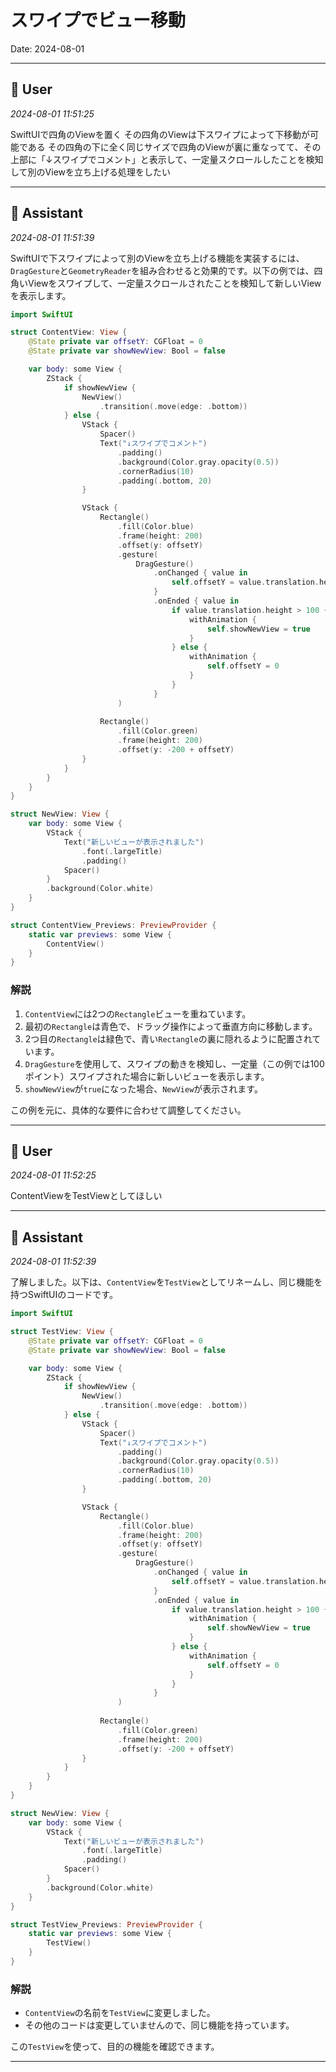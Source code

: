 # スワイプでビュー移動

Date: 2024-08-01

---

## 👤 User
*2024-08-01 11:51:25*

SwiftUIで四角のViewを置く
その四角のViewは下スワイプによって下移動が可能である
その四角の下に全く同じサイズで四角のViewが裏に重なってて、その上部に「↓スワイプでコメント」と表示して、一定量スクロールしたことを検知して別のViewを立ち上げる処理をしたい

---

## 🤖 Assistant
*2024-08-01 11:51:39*

SwiftUIで下スワイプによって別のViewを立ち上げる機能を実装するには、`DragGesture`と`GeometryReader`を組み合わせると効果的です。以下の例では、四角いViewをスワイプして、一定量スクロールされたことを検知して新しいViewを表示します。

```swift
import SwiftUI

struct ContentView: View {
    @State private var offsetY: CGFloat = 0
    @State private var showNewView: Bool = false

    var body: some View {
        ZStack {
            if showNewView {
                NewView()
                    .transition(.move(edge: .bottom))
            } else {
                VStack {
                    Spacer()
                    Text("↓スワイプでコメント")
                        .padding()
                        .background(Color.gray.opacity(0.5))
                        .cornerRadius(10)
                        .padding(.bottom, 20)
                }

                VStack {
                    Rectangle()
                        .fill(Color.blue)
                        .frame(height: 200)
                        .offset(y: offsetY)
                        .gesture(
                            DragGesture()
                                .onChanged { value in
                                    self.offsetY = value.translation.height
                                }
                                .onEnded { value in
                                    if value.translation.height > 100 {
                                        withAnimation {
                                            self.showNewView = true
                                        }
                                    } else {
                                        withAnimation {
                                            self.offsetY = 0
                                        }
                                    }
                                }
                        )
                    
                    Rectangle()
                        .fill(Color.green)
                        .frame(height: 200)
                        .offset(y: -200 + offsetY)
                }
            }
        }
    }
}

struct NewView: View {
    var body: some View {
        VStack {
            Text("新しいビューが表示されました")
                .font(.largeTitle)
                .padding()
            Spacer()
        }
        .background(Color.white)
    }
}

struct ContentView_Previews: PreviewProvider {
    static var previews: some View {
        ContentView()
    }
}
```

### 解説
1. `ContentView`には2つの`Rectangle`ビューを重ねています。
2. 最初の`Rectangle`は青色で、ドラッグ操作によって垂直方向に移動します。
3. 2つ目の`Rectangle`は緑色で、青い`Rectangle`の裏に隠れるように配置されています。
4. `DragGesture`を使用して、スワイプの動きを検知し、一定量（この例では100ポイント）スワイプされた場合に新しいビューを表示します。
5. `showNewView`が`true`になった場合、`NewView`が表示されます。

この例を元に、具体的な要件に合わせて調整してください。

---

## 👤 User
*2024-08-01 11:52:25*

ContentViewをTestViewとしてほしい

---

## 🤖 Assistant
*2024-08-01 11:52:39*

了解しました。以下は、`ContentView`を`TestView`としてリネームし、同じ機能を持つSwiftUIのコードです。

```swift
import SwiftUI

struct TestView: View {
    @State private var offsetY: CGFloat = 0
    @State private var showNewView: Bool = false

    var body: some View {
        ZStack {
            if showNewView {
                NewView()
                    .transition(.move(edge: .bottom))
            } else {
                VStack {
                    Spacer()
                    Text("↓スワイプでコメント")
                        .padding()
                        .background(Color.gray.opacity(0.5))
                        .cornerRadius(10)
                        .padding(.bottom, 20)
                }

                VStack {
                    Rectangle()
                        .fill(Color.blue)
                        .frame(height: 200)
                        .offset(y: offsetY)
                        .gesture(
                            DragGesture()
                                .onChanged { value in
                                    self.offsetY = value.translation.height
                                }
                                .onEnded { value in
                                    if value.translation.height > 100 {
                                        withAnimation {
                                            self.showNewView = true
                                        }
                                    } else {
                                        withAnimation {
                                            self.offsetY = 0
                                        }
                                    }
                                }
                        )
                    
                    Rectangle()
                        .fill(Color.green)
                        .frame(height: 200)
                        .offset(y: -200 + offsetY)
                }
            }
        }
    }
}

struct NewView: View {
    var body: some View {
        VStack {
            Text("新しいビューが表示されました")
                .font(.largeTitle)
                .padding()
            Spacer()
        }
        .background(Color.white)
    }
}

struct TestView_Previews: PreviewProvider {
    static var previews: some View {
        TestView()
    }
}
```

### 解説
- `ContentView`の名前を`TestView`に変更しました。
- その他のコードは変更していませんので、同じ機能を持っています。

この`TestView`を使って、目的の機能を確認できます。

---
